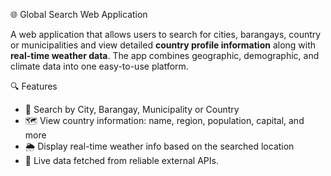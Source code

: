 🌐 Global Search Web Application

A web application that allows users to search for cities, barangays, country or municipalities and view detailed **country profile information** along with **real-time weather data**. The app combines geographic, demographic, and climate data into one easy-to-use platform.

🔍 Features

- 📍 Search by City, Barangay, Municipality or Country 
- 🗺️ View country information: name, region, population, capital, and more
- 🌦️ Display real-time weather info based on the searched location
- 🔄 Live data fetched from reliable external APIs.
